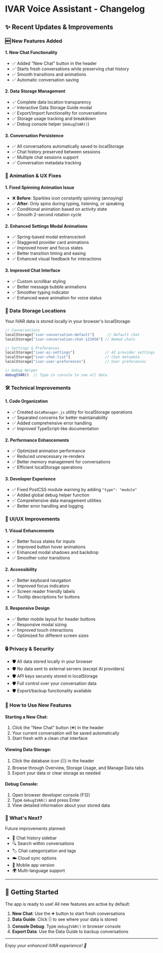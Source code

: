 # IVAR Voice Assistant - Changelog

## ✨ Recent Updates & Improvements

### 🆕 New Features Added

#### 1. **New Chat Functionality**
- ✅ Added "New Chat" button in the header
- ✅ Starts fresh conversations while preserving chat history
- ✅ Smooth transitions and animations
- ✅ Automatic conversation saving

#### 2. **Data Storage Management**
- ✅ Complete data location transparency
- ✅ Interactive Data Storage Guide modal
- ✅ Export/Import functionality for conversations
- ✅ Storage usage tracking and breakdown
- ✅ Debug console helper (`debugIVAR()`)

#### 3. **Conversation Persistence**
- ✅ All conversations automatically saved to localStorage
- ✅ Chat history preserved between sessions
- ✅ Multiple chat sessions support
- ✅ Conversation metadata tracking

### 🔧 Animation & UX Fixes

#### 1. **Fixed Spinning Animation Issue**
- ❌ **Before**: Sparkles icon constantly spinning (annoying)
- ✅ **After**: Only spins during typing, listening, or speaking
- ✅ Conditional animation based on activity state
- ✅ Smooth 2-second rotation cycle

#### 2. **Enhanced Settings Modal Animations**
- ✅ Spring-based modal entrance/exit
- ✅ Staggered provider card animations
- ✅ Improved hover and focus states
- ✅ Better transition timing and easing
- ✅ Enhanced visual feedback for interactions

#### 3. **Improved Chat Interface**
- ✅ Custom scrollbar styling
- ✅ Better message bubble animations
- ✅ Smoother typing indicator
- ✅ Enhanced wave animation for voice status

### 📍 Data Storage Locations

Your IVAR data is stored locally in your browser's localStorage:

```javascript
// Conversations
localStorage["ivar-conversation-default"]      // Default chat
localStorage["ivar-conversation-chat-123456"] // Named chats

// Settings & Preferences  
localStorage["ivar-ai-settings"]              // AI provider settings
localStorage["ivar-chat-list"]                // Chat metadata
localStorage["ivar-user-preferences"]         // User preferences

// Debug Helper
debugIVAR()  // Type in console to see all data
```

### 🛠️ Technical Improvements

#### 1. **Code Organization**
- ✅ Created `dataManager.js` utility for localStorage operations
- ✅ Separated concerns for better maintainability
- ✅ Added comprehensive error handling
- ✅ Improved TypeScript-like documentation

#### 2. **Performance Enhancements**
- ✅ Optimized animation performance
- ✅ Reduced unnecessary re-renders
- ✅ Better memory management for conversations
- ✅ Efficient localStorage operations

#### 3. **Developer Experience**
- ✅ Fixed PostCSS module warning by adding `"type": "module"`
- ✅ Added global debug helper function
- ✅ Comprehensive data management utilities
- ✅ Better error handling and logging

### 🎨 UI/UX Improvements

#### 1. **Visual Enhancements**
- ✅ Better focus states for inputs
- ✅ Improved button hover animations
- ✅ Enhanced modal shadows and backdrop
- ✅ Smoother color transitions

#### 2. **Accessibility**
- ✅ Better keyboard navigation
- ✅ Improved focus indicators
- ✅ Screen reader friendly labels
- ✅ Tooltip descriptions for buttons

#### 3. **Responsive Design**
- ✅ Better mobile layout for header buttons
- ✅ Responsive modal sizing
- ✅ Improved touch interactions
- ✅ Optimized for different screen sizes

### 🔒 Privacy & Security

- 🛡️ All data stored locally in your browser
- 🛡️ No data sent to external servers (except AI providers)
- 🛡️ API keys securely stored in localStorage
- 🛡️ Full control over your conversation data
- 🛡️ Export/backup functionality available

### 📱 How to Use New Features

#### Starting a New Chat:
1. Click the "New Chat" button (➕) in the header
2. Your current conversation will be saved automatically
3. Start fresh with a clean chat interface

#### Viewing Data Storage:
1. Click the database icon (🗄️) in the header
2. Browse through Overview, Storage Usage, and Manage Data tabs
3. Export your data or clear storage as needed

#### Debug Console:
1. Open browser developer console (F12)
2. Type `debugIVAR()` and press Enter
3. View detailed information about your stored data

### 🎯 What's Next?

Future improvements planned:
- 📁 Chat history sidebar
- 🔍 Search within conversations  
- 🏷️ Chat categorization and tags
- ☁️ Cloud sync options
- 📱 Mobile app version
- 🌍 Multi-language support

---

## 🚀 Getting Started

The app is ready to use! All new features are active by default:

1. **New Chat**: Use the ➕ button to start fresh conversations
2. **Data Guide**: Click 🗄️ to see where your data is stored
3. **Console Debug**: Type `debugIVAR()` in browser console
4. **Export Data**: Use the Data Guide to backup conversations

---

*Enjoy your enhanced IVAR experience! 🤖* 